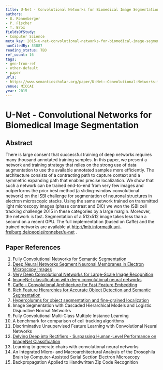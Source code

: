 ```yaml
---
title: U-Net - Convolutional Networks for Biomedical Image Segmentation
authors:
- O. Ronneberger
- P. Fischer
- T. Brox
fieldsOfStudy:
- Computer Science
meta_key: 2015-u-net-convolutional-networks-for-biomedical-image-segmentation
numCitedBy: 33887
reading_status: TBD
ref_count: 16
tags:
- gen-from-ref
- other-default
- paper
urls:
- https://www.semanticscholar.org/paper/U-Net:-Convolutional-Networks-for-Biomedical-Image-Ronneberger-Fischer/6364fdaa0a0eccd823a779fcdd489173f938e91a?sort=total-citations
venue: MICCAI
year: 2015
---
```


# U-Net - Convolutional Networks for Biomedical Image Segmentation

## Abstract

There is large consent that successful training of deep networks requires many thousand annotated training samples. In this paper, we present a network and training strategy that relies on the strong use of data augmentation to use the available annotated samples more efficiently. The architecture consists of a contracting path to capture context and a symmetric expanding path that enables precise localization. We show that such a network can be trained end-to-end from very few images and outperforms the prior best method (a sliding-window convolutional network) on the ISBI challenge for segmentation of neuronal structures in electron microscopic stacks. Using the same network trained on transmitted light microscopy images (phase contrast and DIC) we won the ISBI cell tracking challenge 2015 in these categories by a large margin. Moreover, the network is fast. Segmentation of a 512x512 image takes less than a second on a recent GPU. The full implementation (based on Caffe) and the trained networks are available at http://lmb.informatik.uni-freiburg.de/people/ronneber/u-net .

## Paper References

1. [Fully Convolutional Networks for Semantic Segmentation](2017-fully-convolutional-networks-for-semantic-segmentation)
2. [Deep Neural Networks Segment Neuronal Membranes in Electron Microscopy Images](2012-deep-neural-networks-segment-neuronal-membranes-in-electron-microscopy-images)
3. [Very Deep Convolutional Networks for Large-Scale Image Recognition](2014-vggnet.md)
4. [ImageNet classification with deep convolutional neural networks](2012-alexnet.md)
5. [Caffe - Convolutional Architecture for Fast Feature Embedding](2014-caffe-convolutional-architecture-for-fast-feature-embedding)
6. [Rich Feature Hierarchies for Accurate Object Detection and Semantic Segmentation](2014-rich-feature-hierarchies-for-accurate-object-detection-and-semantic-segmentation)
7. [Hypercolumns for object segmentation and fine-grained localization](2015-hypercolumns-for-object-segmentation-and-fine-grained-localization)
8. Image Segmentation with Cascaded Hierarchical Models and Logistic Disjunctive Normal Networks
9. Fully Convolutional Multi-Class Multiple Instance Learning
10. A benchmark for comparison of cell tracking algorithms
11. Discriminative Unsupervised Feature Learning with Convolutional Neural Networks
12. [Delving Deep into Rectifiers - Surpassing Human-Level Performance on ImageNet Classification](2015-delving-deep-into-rectifiers-surpassing-human-level-performance-on-imagenet-classification)
13. Learning to generate chairs with convolutional neural networks
14. An Integrated Micro- and Macroarchitectural Analysis of the Drosophila Brain by Computer-Assisted Serial Section Electron Microscopy
15. Backpropagation Applied to Handwritten Zip Code Recognition
